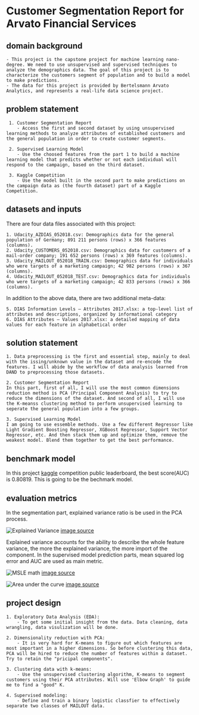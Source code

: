 # Customer Segmentation Report for Arvato Financial Services

## domain background
	- This project is the capstone project for machine learning nano-degree. We need to use unsupervised and supervised techniques to analyze the demographics data. The goal of this project is to characterize the customers segment of population and to build a model to make predictions.
	- The data for this project is provided by Bertelsmann Arvato Analytics, and represents a real-life data science project. 
	

## problem statement

	 1. Customer Segmentation Report
		- Access the first and second dataset by using unsupervised learning methods to analyze attributes of established customers and the general population in order to create customer segments.

	 2. Supervised Learning Model
	 	- Use the choosed features from the part 1 to build a machine learning model that predicts whether or not each individual will respond to the campaign, based on the third dataset.

	 3. Kaggle Competition
		- Use the model built in the second part to make predictions on the campaign data as (the fourth dataset) part of a Kaggle Competition. 

## datasets and inputs

There are four data files associated with this project:

	1. Udacity_AZDIAS_052018.csv: Demographics data for the general population of Germany; 891 211 persons (rows) x 366 features (columns).
	2. Udacity_CUSTOMERS_052018.csv: Demographics data for customers of a mail-order company; 191 652 persons (rows) x 369 features (columns).
	3. Udacity_MAILOUT_052018_TRAIN.csv: Demographics data for individuals who were targets of a marketing campaign; 42 982 persons (rows) x 367 (columns).
	4. Udacity_MAILOUT_052018_TEST.csv: Demographics data for individuals who were targets of a marketing campaign; 42 833 persons (rows) x 366 (columns).

In addition to the above data, there are two additional meta-data:

	5. DIAS Information Levels — Attributes 2017.xlsx: a top-level list of attributes and descriptions, organized by informational category
	6. DIAS Attributes — Values 2017.xlsx: a detailed mapping of data values for each feature in alphabetical order

## solution statement

	1. Data preprocessing is the first and essential step, mainly to deal with the issing/unknown value in the dataset and re-encode the features. I will abide by the workflow of data analysis learned from DAND to preprocessing those datasets.

	2. Customer Segmentation Report 
	In this part, first of all, I will use the most common dimensions reduction method is PCA (Principal Component Analysis) to try to reduce the dimensions of the dataset. And second of all, I will use the K-meanss clustering method to perform unsupervised learning to seperate the general population into a few groups. 

	3. Supervised Learning Model 
	I am going to use essemble methods. Use a few different Regressor like Light Gradient Boosting Regressor, XGBoost Regressor, Support Vector Regressor, etc. And then stack them up and optimize them, remove the weakest model. Blend them together to get the best performance.

## benchmark model

In this project [kaggle](https://www.kaggle.com/c/udacity-arvato-identify-customers/leaderboard) competition public leaderboard, the best score(AUC) is 0.80819. This is going to be the bechmark model.


## evaluation metrics

In the segmentation part, explained variance ratio is be used in the PCA process. 

![Explained Variance](https://render.githubusercontent.com/render/math?math=%5Cbegin%7Bequation%2A%7D%0A%5Cfrac%7B%5Csum_%7Bn%7D%5E%7B%20%7D%20s_n%5E2%7D%7B%5Csum%20s%5E2%7D%0A%5Cend%7Bequation%2A%7D&mode=display) 
[image source](https://github.com/udacity/ML_SageMaker_Studies/blob/master/Population_Segmentation/Pop_Segmentation_Exercise.ipynb)

Explained variance accounts for the ability to describe the whole feature variance, the more the explained variance, the more import of the component.
In the supervised model prediction parts, mean squared log error and AUC are used as main metric.

![MSLE math](https://peltarion.com/static/msle_01.png) 
[image source](https://peltarion.com/knowledge-center/documentation/modeling-view/build-an-ai-model/loss-functions/mean-squared-logarithmic-error)

![Area under the curve](https://miro.medium.com/max/361/1*pk05QGzoWhCgRiiFbz-oKQ.png) 
[image source](https://towardsdatascience.com/understanding-auc-roc-curve-68b2303cc9c5)

## project design
	
	1. Exploratory Data Analysis (EDA):
		- To get some initial insight from the data. Data cleaning, data wrangling, data visulization will be done. 

	2. Dimensionality reduction with PCA:
		- It is very hard for K-means to figure out which features are most important in a higher dimensions. So before clustering this data, PCA will be hired to reduce the number of features within a dataset. Try to retain the "pricipal components".

	3. Clustering data with k-means:
		- Use the unsupervised clustering algorithm, K-means to segment customers using their PCA attributes. Will use 'Elbow Graph' to guide me to find a "good" K.

	4. Supervised modeling:
		- Define and train a binary logistic classfier to effectively separate two classes of MAILOUT data.
